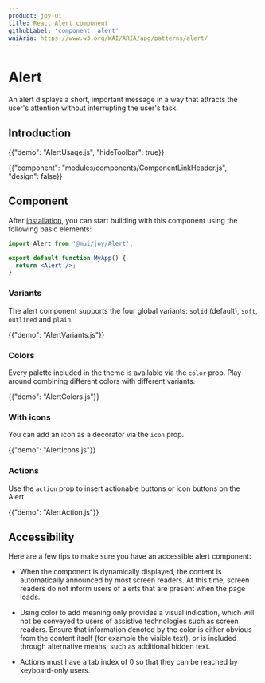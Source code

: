 ```yaml
---
product: joy-ui
title: React Alert component
githubLabel: 'component: alert'
waiAria: https://www.w3.org/WAI/ARIA/apg/patterns/alert/
---
```


# Alert

<p class="description">An alert displays a short, important message in a way that attracts the user's attention without interrupting the user's task.</p>

## Introduction

{{"demo": "AlertUsage.js", "hideToolbar": true}}

{{"component": "modules/components/ComponentLinkHeader.js", "design": false}}

## Component

After [installation](/joy-ui/getting-started/installation/), you can start building with this component using the following basic elements:

```jsx
import Alert from '@mui/joy/Alert';

export default function MyApp() {
  return <Alert />;
}
```

### Variants

The alert component supports the four global variants: `solid` (default), `soft`, `outlined` and `plain`.

{{"demo": "AlertVariants.js"}}

### Colors

Every palette included in the theme is available via the `color` prop.
Play around combining different colors with different variants.

{{"demo": "AlertColors.js"}}

### With icons

You can add an icon as a decorator via the `icon` prop.

{{"demo": "AlertIcons.js"}}

### Actions

Use the `action` prop to insert actionable buttons or icon buttons on the Alert.

{{"demo": "AlertAction.js"}}

## Accessibility

Here are a few tips to make sure you have an accessible alert component:

- When the component is dynamically displayed, the content is automatically announced by most screen readers.
  At this time, screen readers do not inform users of alerts that are present when the page loads.

- Using color to add meaning only provides a visual indication, which will not be conveyed to users of assistive technologies such as screen readers.
  Ensure that information denoted by the color is either obvious from the content itself (for example the visible text), or is included through alternative means, such as additional hidden text.

- Actions must have a tab index of 0 so that they can be reached by keyboard-only users.
